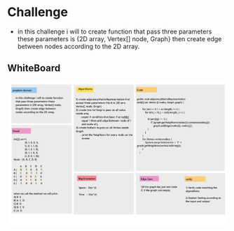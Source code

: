 # Challenge

* in this challenge i will to create function that pass three parameters these parameters is {2D array, Vertex[] node, Graph} then create edge between nodes according to the 2D array.

## WhiteBoard

![whiteBoard](image/adjacencyMatrixRepresentation.png)